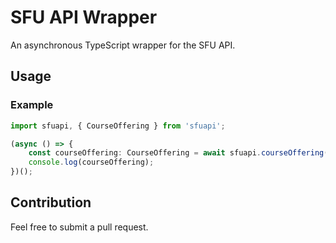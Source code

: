 # SFU API Wrapper

An asynchronous TypeScript wrapper for the SFU API.

## Usage

### Example

```typescript
import sfuapi, { CourseOffering } from 'sfuapi';

(async () => {
    const courseOffering: CourseOffering = await sfuapi.courseOffering('cmpt', 120, 'd100', 2021, 'fall');
    console.log(courseOffering);
})();
```

## Contribution

Feel free to submit a pull request.
